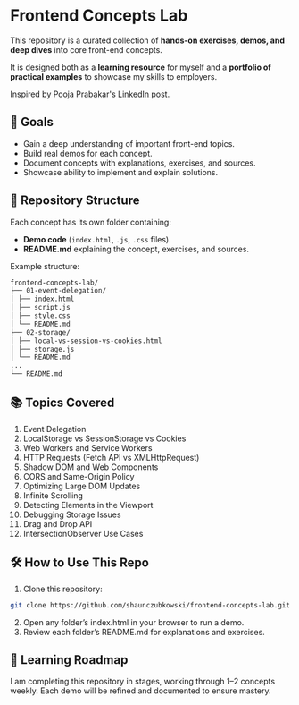# Frontend Concepts Lab

This repository is a curated collection of **hands-on exercises, demos, and deep dives** into core front-end concepts.

It is designed both as a **learning resource** for myself and a **portfolio of practical examples** to showcase my skills to employers.

Inspired by Pooja Prabakar's [LinkedIn post](https://www.linkedin.com/posts/pooja-prabakar_frontenddevelopment-interviewprep-javascript-activity-7376254089447313408-A3N5?utm_source=share&utm_medium=member_desktop&rcm=ACoAAChE8p4BLvAVqC1Kof_UivPHAcK29OiNiPY).

## 🚀 Goals

- Gain a deep understanding of important front-end topics.
- Build real demos for each concept.
- Document concepts with explanations, exercises, and sources.
- Showcase ability to implement and explain solutions.

## 📂 Repository Structure

Each concept has its own folder containing:

- **Demo code** (`index.html`, `.js`, `.css` files).
- **README.md** explaining the concept, exercises, and sources.

Example structure:

```md
frontend-concepts-lab/
├── 01-event-delegation/
│ ├── index.html
│ ├── script.js
│ ├── style.css
│ └── README.md
├── 02-storage/
│ ├── local-vs-session-vs-cookies.html
│ ├── storage.js
│ └── README.md
...
└── README.md
```

## 📚 Topics Covered

1. Event Delegation
2. LocalStorage vs SessionStorage vs Cookies
3. Web Workers and Service Workers
4. HTTP Requests (Fetch API vs XMLHttpRequest)
5. Shadow DOM and Web Components
6. CORS and Same-Origin Policy
7. Optimizing Large DOM Updates
8. Infinite Scrolling
9. Detecting Elements in the Viewport
10. Debugging Storage Issues
11. Drag and Drop API
12. IntersectionObserver Use Cases

## 🛠 How to Use This Repo

1. Clone this repository:

```bash
git clone https://github.com/shaunczubkowski/frontend-concepts-lab.git
```

2. Open any folder’s index.html in your browser to run a demo.
3. Review each folder’s README.md for explanations and exercises.

## 📖 Learning Roadmap

I am completing this repository in stages, working through 1–2 concepts weekly.
Each demo will be refined and documented to ensure mastery.
